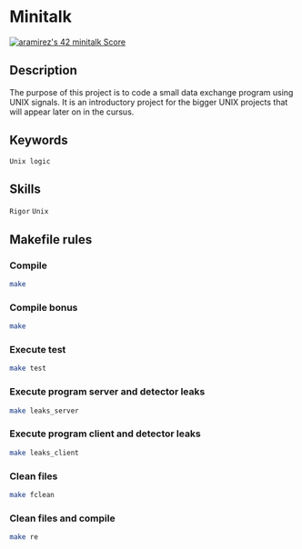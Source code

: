 # Minitalk
[![aramirez's 42 minitalk Score](https://badge42.vercel.app/api/v2/cl6y65hc100490gl7reg9ecj1/project/2525110)](https://github.com/JaeSeoKim/badge42)

## Description
The purpose of this project is to code a small data exchange program using UNIX signals. It is an introductory project for the bigger UNIX projects that will appear later on in the cursus.

## Keywords
`Unix logic`

## Skills
`Rigor`
`Unix`

## Makefile rules

### Compile
```sh
make
```

### Compile bonus
```sh
make
```

### Execute test
```sh
make test
```

### Execute program server and detector leaks
```sh
make leaks_server
```

### Execute program client and detector leaks
```sh
make leaks_client
```

### Clean files
```sh
make fclean
```

### Clean files and compile
```sh
make re
```